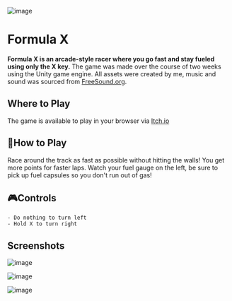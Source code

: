![image](https://user-images.githubusercontent.com/20271000/136200995-99702460-5d64-4079-a056-f3014521bb1a.png)

# Formula X
**Formula X is an arcade-style racer where you go fast and stay fueled using only the X key.**
The game was made over the course of two weeks using the Unity game engine. All assets were created by me, music and sound was sourced from [FreeSound.org](https://freesound.org/).

## Where to Play
The game is available to play in your browser via [Itch.io](https://markmcgregor.itch.io/formula-x)

## 🚗How to Play
Race around the track as fast as possible without hitting the walls! You get more points for faster laps. Watch your fuel gauge on the left, be sure to pick up fuel capsules so you don't run out of gas!

## 🎮Controls
    - Do nothing to turn left
    - Hold X to turn right 
## Screenshots

![image](https://user-images.githubusercontent.com/20271000/136201658-cc6fd9e8-d269-4446-883c-4d430e7f0d6e.png)

![image](https://user-images.githubusercontent.com/20271000/136201875-e61022fc-bf6c-4c86-8c24-ca10b9c2efe9.png)

![image](https://user-images.githubusercontent.com/20271000/136201687-87e6276f-044f-4d2a-bcc7-9a90ac0e371a.png)
